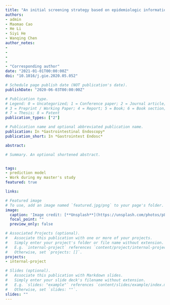 ```yaml
---
title: "An initial screening strategy based on epidemiologic information in esophageal cancer screening: a prospective evaluation in a community-based cancer screening cohort in rural China"
authors:
- admin
- Maomao Cao
- He Li
- Siyi He
- Wanqing Chen
author_notes:
- 
- 
- 
- 
- "Corresponding author"
date: "2021-01-01T00:00:00Z"
doi: "10.1016/j.gie.2020.05.052"

# Schedule page publish date (NOT publication's date).
publishDate: "2020-06-03T00:00:00Z"

# Publication type.
# Legend: 0 = Uncategorized; 1 = Conference paper; 2 = Journal article;
# 3 = Preprint / Working Paper; 4 = Report; 5 = Book; 6 = Book section;
# 7 = Thesis; 8 = Patent
publication_types: ["2"]

# Publication name and optional abbreviated publication name.
publication: In *Gastrointestinal Endoscopy*
publication_short: In *Gastrointest Endosc*

abstract: 

# Summary. An optional shortened abstract.


tags:
- prediction model
- Work during my master's study 
featured: true

links:

# Featured image
# To use, add an image named `featured.jpg/png` to your page's folder. 
image:
  caption: 'Image credit: [**Unsplash**](https://unsplash.com/photos/pLCdAaMFLTE)'
  focal_point: ""
  preview_only: false

# Associated Projects (optional).
#   Associate this publication with one or more of your projects.
#   Simply enter your project's folder or file name without extension.
#   E.g. `internal-project` references `content/project/internal-project/index.md`.
#   Otherwise, set `projects: []`.
projects:
- internal-project

# Slides (optional).
#   Associate this publication with Markdown slides.
#   Simply enter your slide deck's filename without extension.
#   E.g. `slides: "example"` references `content/slides/example/index.md`.
#   Otherwise, set `slides: ""`.
slides: ""
---
```

